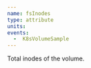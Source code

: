 ```yaml
---
name: fsInodes
type: attribute
units:
events:
  -  K8sVolumeSample
---
```


Total inodes of the volume.